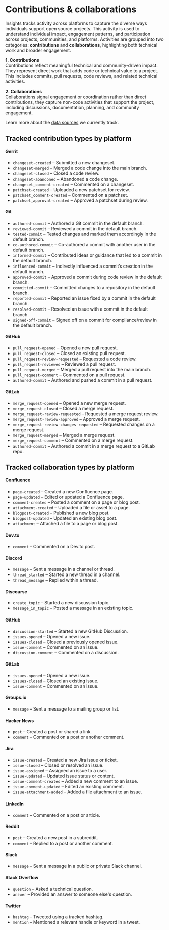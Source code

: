 # Contributions & collaborations

Insights tracks activity across platforms to capture the diverse ways individuals support open source projects. This activity is used to understand individual impact, engagement patterns, and participation across projects, communities, and platforms. 
Activities are grouped into two categories: **contributions** and **collaborations**, highlighting both technical work and broader engagement.

**1. Contributions**\
Contributions reflect meaningful technical and community-driven impact. They represent direct work that adds code or technical value to a project. This includes commits, pull requests, code reviews, and related technical activities.

**2. Collaborations**\
Collaborations signal engagement or coordination rather than direct contributions, they capture non-code activities that support the project, including discussions, documentation, planning, and community engagement.

Learn more about the [data sources](https://insights.linuxfoundation.org/docs/introduction/data-sources/) we currently track.


## Tracked **contribution** types by platform

#### **Gerrit**
- `changeset-created` – Submitted a new changeset.
- `changeset-merged` – Merged a code change into the main branch.
- `changeset-closed` – Closed a code review.
- `changeset-abandoned` – Abandoned a code change.
- `changeset_comment-created` – Commented on a changeset.
- `patchset-created` – Uploaded a new patchset for review.
- `patchset_comment-created` – Commented on a patchset.
- `patchset_approval-created` – Approved a patchset during review.

#### **Git**
- `authored-commit` – Authored a Git commit in the default branch.
- `reviewed-commit` – Reviewed a commit in the default branch.
- `tested-commit` – Tested changes and marked them accordingly in the default branch.
- `co-authored-commit` – Co-authored a commit with another user in the default branch.
- `informed-commit` – Contributed ideas or guidance that led to a commit in the default branch.
- `influenced-commit` – Indirectly influenced a commit’s creation in the default branch.
- `approved-commit` – Approved a commit during code review in the default branch.
- `committed-commit` – Committed changes to a repository in the default branch.
- `reported-commit` – Reported an issue fixed by a commit in the default branch.
- `resolved-commit` – Resolved an issue with a commit in the default branch.
- `signed-off-commit` – Signed off on a commit for compliance/review in the default branch.

#### **GitHub**
- `pull_request-opened` – Opened a new pull request.
- `pull_request-closed` – Closed an existing pull request.
- `pull_request-review-requested` – Requested a code review.
- `pull_request-reviewed` – Reviewed a pull request.
- `pull_request-merged` – Merged a pull request into the main branch.
- `pull_request-comment` – Commented on a pull request.
- `authored-commit` – Authored and pushed a commit in a pull request.

#### **GitLab**
- `merge_request-opened` – Opened a new merge request.
- `merge_request-closed` – Closed a merge request.
- `merge_request-review-requested` – Requested a merge request review.
- `merge_request-review-approved` – Approved a merge request.
- `merge_request-review-changes-requested` – Requested changes on a merge request.
- `merge_request-merged` – Merged a merge request.
- `merge_request-comment` – Commented on a merge request.
- `authored-commit` – Authored a commit in a merge request to a GitLab repo.

## Tracked **collaboration** types by platform

#### **Confluence**
- `page-created` – Created a new Confluence page.
- `page-updated` – Edited or updated a Confluence page.
- `comment-created` – Posted a comment on a page or blog post.
- `attachment-created` – Uploaded a file or asset to a page.
- `blogpost-created` – Published a new blog post.
- `blogpost-updated` – Updated an existing blog post.
- `attachment` – Attached a file to a page or blog post.

#### **Dev.to**
- `comment` – Commented on a Dev.to post.

#### **Discord**
- `message` – Sent a message in a channel or thread.
- `thread_started` – Started a new thread in a channel.
- `thread_message` – Replied within a thread.

#### **Discourse**
- `create_topic` – Started a new discussion topic.
- `message_in_topic` – Posted a message in an existing topic.

#### **GitHub**
- `discussion-started` – Started a new GitHub Discussion.
- `issues-opened` – Opened a new issue.
- `issues-closed` – Closed a previously opened issue.
- `issue-comment` – Commented on an issue.
- `discussion-comment` – Commented on a discussion.

#### **GitLab**
- `issues-opened` – Opened a new issue.
- `issues-closed` – Closed an existing issue.
- `issue-comment` – Commented on an issue.

#### **Groups.io**
- `message` – Sent a message to a mailing group or list.

#### **Hacker News**
- `post` – Created a post or shared a link.
- `comment` – Commented on a post or another comment.

#### **Jira**
- `issue-created` – Created a new Jira issue or ticket.
- `issue-closed` – Closed or resolved an issue.
- `issue-assigned` – Assigned an issue to a user.
- `issue-updated` – Updated issue status or content.
- `issue-comment-created` – Added a new comment to an issue.
- `issue-comment-updated` – Edited an existing comment.
- `issue-attachment-added` – Added a file attachment to an issue.

#### **LinkedIn**
- `comment` – Commented on a post or article.

#### **Reddit**
- `post` – Created a new post in a subreddit.
- `comment` – Replied to a post or another comment.

#### **Slack**
- `message` – Sent a message in a public or private Slack channel.

#### **Stack Overflow**
- `question` – Asked a technical question.
- `answer` – Provided an answer to someone else's question.

#### **Twitter**
- `hashtag` – Tweeted using a tracked hashtag.
- `mention` – Mentioned a relevant handle or keyword in a tweet.

